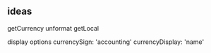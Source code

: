 ## ideas

getCurrency
unformat
getLocal

display options
currencySign: 'accounting'
currencyDisplay: 'name'
